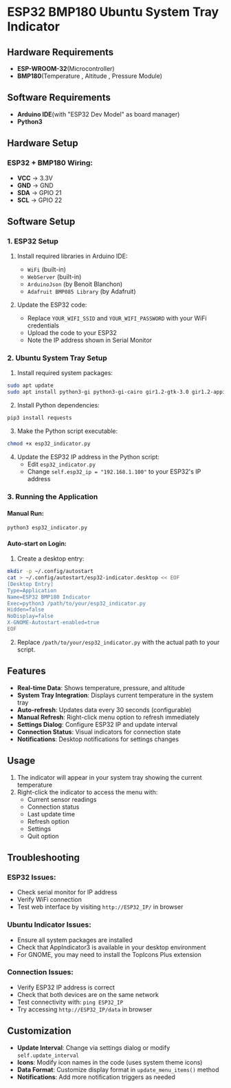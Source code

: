 # ESP32 BMP180 Ubuntu System Tray Indicator

## Hardware Requirements

- **ESP-WROOM-32**(Microcontroller)
- **BMP180**(Temperature , Altitude , Pressure Module)

## Software Requirements

- **Arduino IDE**(with "ESP32 Dev Model" as board  manager)
- **Python3**

## Hardware Setup

### ESP32 + BMP180 Wiring:
- **VCC** → 3.3V
- **GND** → GND  
- **SDA** → GPIO 21
- **SCL** → GPIO 22

## Software Setup

### 1. ESP32 Setup

1. Install required libraries in Arduino IDE:
   - `WiFi` (built-in)
   - `WebServer` (built-in)
   - `ArduinoJson` (by Benoit Blanchon)
   - `Adafruit BMP085 Library` (by Adafruit)

2. Update the ESP32 code:
   - Replace `YOUR_WIFI_SSID` and `YOUR_WIFI_PASSWORD` with your WiFi credentials
   - Upload the code to your ESP32
   - Note the IP address shown in Serial Monitor

### 2. Ubuntu System Tray Setup

1. Install required system packages:
```bash
sudo apt update
sudo apt install python3-gi python3-gi-cairo gir1.2-gtk-3.0 gir1.2-appindicator3-0.1 gir1.2-notify-0.7
```

2. Install Python dependencies:
```bash
pip3 install requests
```

3. Make the Python script executable:
```bash
chmod +x esp32_indicator.py
```

4. Update the ESP32 IP address in the Python script:
   - Edit `esp32_indicator.py`
   - Change `self.esp32_ip = "192.168.1.100"` to your ESP32's IP address

### 3. Running the Application

#### Manual Run:
```bash
python3 esp32_indicator.py
```

#### Auto-start on Login:
1. Create a desktop entry:
```bash
mkdir -p ~/.config/autostart
cat > ~/.config/autostart/esp32-indicator.desktop << EOF
[Desktop Entry]
Type=Application
Name=ESP32 BMP180 Indicator
Exec=python3 /path/to/your/esp32_indicator.py
Hidden=false
NoDisplay=false
X-GNOME-Autostart-enabled=true
EOF
```

2. Replace `/path/to/your/esp32_indicator.py` with the actual path to your script.

## Features

- **Real-time Data**: Shows temperature, pressure, and altitude
- **System Tray Integration**: Displays current temperature in the system tray
- **Auto-refresh**: Updates data every 30 seconds (configurable)
- **Manual Refresh**: Right-click menu option to refresh immediately
- **Settings Dialog**: Configure ESP32 IP and update interval
- **Connection Status**: Visual indicators for connection state
- **Notifications**: Desktop notifications for settings changes

## Usage

1. The indicator will appear in your system tray showing the current temperature
2. Right-click the indicator to access the menu with:
   - Current sensor readings
   - Connection status
   - Last update time
   - Refresh option
   - Settings
   - Quit option

## Troubleshooting

### ESP32 Issues:
- Check serial monitor for IP address
- Verify WiFi connection
- Test web interface by visiting `http://ESP32_IP/` in browser

### Ubuntu Indicator Issues:
- Ensure all system packages are installed
- Check that AppIndicator3 is available in your desktop environment
- For GNOME, you may need to install the TopIcons Plus extension

### Connection Issues:
- Verify ESP32 IP address is correct
- Check that both devices are on the same network
- Test connectivity with: `ping ESP32_IP`
- Try accessing `http://ESP32_IP/data` in browser

## Customization

- **Update Interval**: Change via settings dialog or modify `self.update_interval`
- **Icons**: Modify icon names in the code (uses system theme icons)
- **Data Format**: Customize display format in `update_menu_items()` method
- **Notifications**: Add more notification triggers as needed
